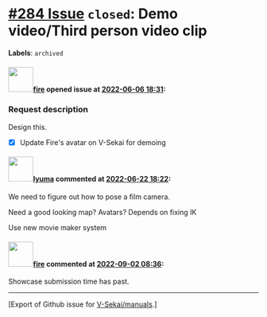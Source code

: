 # [\#284 Issue](https://github.com/V-Sekai/manuals/issues/284) `closed`: Demo video/Third person video clip
**Labels**: `archived`


#### <img src="https://avatars.githubusercontent.com/u/32321?u=c2e06a3d2b49a467aa907e54aa259516440267cc&v=4" width="50">[fire](https://github.com/fire) opened issue at [2022-06-06 18:31](https://github.com/V-Sekai/manuals/issues/284):

### Request description

Design this.

- [x] Update Fire's avatar on V-Sekai for demoing

#### <img src="https://avatars.githubusercontent.com/u/39946030?v=4" width="50">[lyuma](https://github.com/lyuma) commented at [2022-06-22 18:22](https://github.com/V-Sekai/manuals/issues/284#issuecomment-1163462646):

We need to figure out how to pose a film camera.

Need a good looking map?
Avatars?
Depends on fixing IK

Use new movie maker system

#### <img src="https://avatars.githubusercontent.com/u/32321?u=c2e06a3d2b49a467aa907e54aa259516440267cc&v=4" width="50">[fire](https://github.com/fire) commented at [2022-09-02 08:36](https://github.com/V-Sekai/manuals/issues/284#issuecomment-1235229151):

Showcase submission time has past.


-------------------------------------------------------------------------------



[Export of Github issue for [V-Sekai/manuals](https://github.com/V-Sekai/manuals).]
